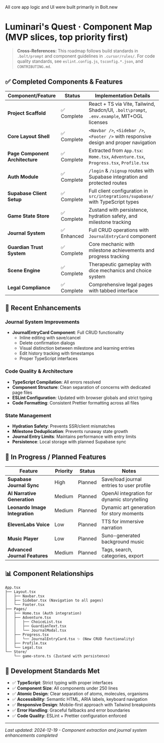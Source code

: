 All core app logic and UI were built primarily in Bolt.new

# Luminari's Quest · Component Map (MVP slices, top priority first)

> **Cross-References:** This roadmap follows build standards in `.bolt/prompt` and component guidelines in `.cursor/rules/`. For code quality standards, see `eslint.config.js`, `tsconfig.*.json`, and `CONTRIBUTING.md`.

## ✅ Completed Components & Features

| Component/Feature | Status | Implementation Details |
|-------------------|--------|----------------------|
| **Project Scaffold** | ✅ Complete | React + TS via Vite, Tailwind, Shadcn/UI, `.bolt\prompt`, `.env.example`, MIT+OGL licenses |
| **Core Layout Shell** | ✅ Complete | `<Navbar />`, `<Sidebar />`, `<Footer />` with responsive design and proper navigation |
| **Page Component Architecture** | ✅ Complete | Extracted from `App.tsx`: `Home.tsx`, `Adventure.tsx`, `Progress.tsx`, `Profile.tsx` |
| **Auth Module** | ✅ Complete | `/login` & `/signup` routes with Supabase integration and protected routes |
| **Supabase Client Setup** | ✅ Complete | Full client configuration in `src/integrations/supabase/` with TypeScript types |
| **Game State Store** | ✅ Complete | Zustand with persistence, hydration safety, and milestone tracking |
| **Journal System** | ✅ Enhanced | Full CRUD operations with `JournalEntryCard` component |
| **Guardian Trust System** | ✅ Complete | Core mechanic with milestone achievements and progress tracking |
| **Scene Engine** | ✅ Complete | Therapeutic gameplay with dice mechanics and choice system |
| **Legal Compliance** | ✅ Complete | Comprehensive legal pages with tabbed interface |

## 🔧 Recent Enhancements

### Journal System Improvements
- **JournalEntryCard Component**: Full CRUD functionality
  - Inline editing with save/cancel
  - Delete confirmation dialogs
  - Visual distinction between milestone and learning entries
  - Edit history tracking with timestamps
  - Proper TypeScript interfaces

### Code Quality & Architecture
- **TypeScript Compilation**: All errors resolved
- **Component Structure**: Clean separation of concerns with dedicated page files
- **ESLint Configuration**: Updated with browser globals and strict typing
- **Code Formatting**: Consistent Prettier formatting across all files

### State Management
- **Hydration Safety**: Prevents SSR/client mismatches
- **Milestone Deduplication**: Prevents runaway state growth
- **Journal Entry Limits**: Maintains performance with entry limits
- **Persistence**: Local storage with planned Supabase sync

## 🚧 In Progress / Planned Features

| Feature | Priority | Status | Notes |
|---------|----------|--------|-------|
| **Supabase Journal Sync** | High | Planned | Save/load journal entries to user profile |
| **AI Narrative Generation** | Medium | Planned | OpenAI integration for dynamic storytelling |
| **Leonardo Image Integration** | Medium | Planned | Dynamic art generation for story moments |
| **ElevenLabs Voice** | Low | Planned | TTS for immersive narration |
| **Music Player** | Low | Planned | Suno-generated background music |
| **Advanced Journal Features** | Medium | Planned | Tags, search, categories, export |

## 📊 Component Relationships

```
App.tsx
├── Layout.tsx
│   ├── Navbar.tsx
│   ├── Sidebar.tsx (Navigation to all pages)
│   └── Footer.tsx
├── Pages/
│   ├── Home.tsx (Auth integration)
│   ├── Adventure.tsx
│   │   ├── ChoiceList.tsx
│   │   ├── GuardianText.tsx
│   │   └── JournalModal.tsx
│   ├── Progress.tsx
│   │   └── JournalEntryCard.tsx ✨ (New CRUD functionality)
│   ├── Profile.tsx
│   └── Legal.tsx
└── Store/
    └── game-store.ts (Zustand with persistence)
```

## 🎯 Development Standards Met

- ✅ **TypeScript**: Strict typing with proper interfaces
- ✅ **Component Size**: All components under 250 lines
- ✅ **Atomic Design**: Clear separation of atoms, molecules, organisms
- ✅ **Accessibility**: Semantic HTML, ARIA labels, keyboard navigation
- ✅ **Responsive Design**: Mobile-first approach with Tailwind breakpoints
- ✅ **Error Handling**: Graceful fallbacks and error boundaries
- ✅ **Code Quality**: ESLint + Prettier configuration enforced

---

_Last updated: 2024-12-19 - Component extraction and journal system enhancements completed_